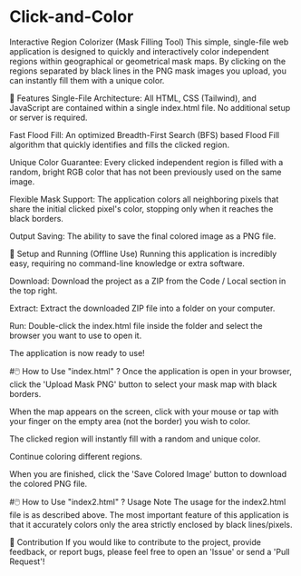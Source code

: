 # Click-and-Color

Interactive Region Colorizer (Mask Filling Tool)
This simple, single-file web application is designed to quickly and interactively color independent regions within geographical or geometrical mask maps. By clicking on the regions separated by black lines in the PNG mask images you upload, you can instantly fill them with a unique color.

🎨 Features
Single-File Architecture: All HTML, CSS (Tailwind), and JavaScript are contained within a single index.html file. No additional setup or server is required.

Fast Flood Fill: An optimized Breadth-First Search (BFS) based Flood Fill algorithm that quickly identifies and fills the clicked region.

Unique Color Guarantee: Every clicked independent region is filled with a random, bright RGB color that has not been previously used on the same image.

Flexible Mask Support: The application colors all neighboring pixels that share the initial clicked pixel's color, stopping only when it reaches the black borders.

Output Saving: The ability to save the final colored image as a PNG file.

🚀 Setup and Running (Offline Use)
Running this application is incredibly easy, requiring no command-line knowledge or extra software.

Download: Download the project as a ZIP from the Code / Local section in the top right.

Extract: Extract the downloaded ZIP file into a folder on your computer.

Run: Double-click the index.html file inside the folder and select the browser you want to use to open it.

The application is now ready to use!

#🖱️ How to Use "index.html" ?
Once the application is open in your browser, click the 'Upload Mask PNG' button to select your mask map with black borders.

When the map appears on the screen, click with your mouse or tap with your finger on the empty area (not the border) you wish to color.

The clicked region will instantly fill with a random and unique color.

Continue coloring different regions.

When you are finished, click the 'Save Colored Image' button to download the colored PNG file.

#🖱️ How to Use "index2.html" ?
Usage Note
The usage for the index2.html file is as described above. The most important feature of this application is that it accurately colors only the area strictly enclosed by black lines/pixels.

🤝 Contribution
If you would like to contribute to the project, provide feedback, or report bugs, please feel free to open an 'Issue' or send a 'Pull Request'!
